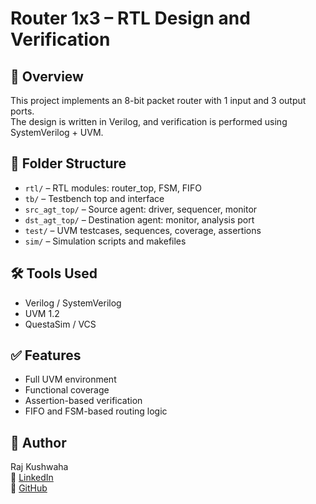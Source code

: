# Router 1x3 – RTL Design and Verification

## 📌 Overview
This project implements an 8-bit packet router with 1 input and 3 output ports.  
The design is written in Verilog, and verification is performed using SystemVerilog + UVM.

## 📁 Folder Structure
- `rtl/` – RTL modules: router_top, FSM, FIFO
- `tb/` – Testbench top and interface
- `src_agt_top/` – Source agent: driver, sequencer, monitor
- `dst_agt_top/` – Destination agent: monitor, analysis port
- `test/` – UVM testcases, sequences, coverage, assertions
- `sim/` – Simulation scripts and makefiles

## 🛠️ Tools Used
- Verilog / SystemVerilog
- UVM 1.2
- QuestaSim / VCS

## ✅ Features
- Full UVM environment
- Functional coverage
- Assertion-based verification
- FIFO and FSM-based routing logic

## 👤 Author
Raj Kushwaha  
🔗 [LinkedIn](https://linkedin.com/in/kushwaharaj)  
🔗 [GitHub](https://github.com/Kushwaharaj)
